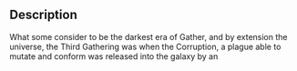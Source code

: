 ## Description
What some consider to be the darkest era of Gather, and by extension the universe, the Third Gathering was when the Corruption, a plague able to mutate and conform was released into the galaxy by an 